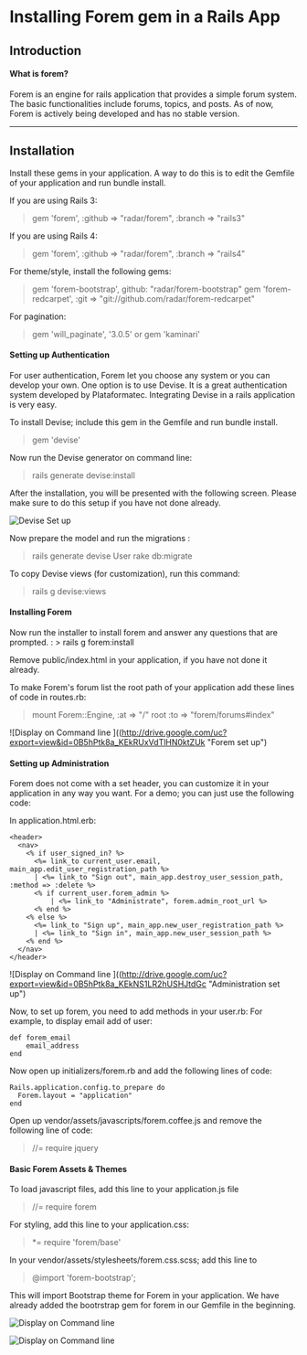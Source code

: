 


<b>Installing Forem gem in a Rails App</b>
=============================

<b>Introduction</b>
--------------------

<h4>What is forem?</h4>
Forem is an engine for rails application that provides a simple forum system. The basic functionalities include forums, topics, and posts. As of now, Forem is actively being developed and has no stable version. 

----------

Installation
-------------

Install these gems in your application. A way to do this is to edit the Gemfile of your application and run bundle install. 

If you are using Rails 3:
>  gem 'forem', :github => "radar/forem", :branch => "rails3"

If you are using Rails 4:
> gem 'forem', :github => "radar/forem", :branch => "rails4"

For theme/style, install the following gems:
>gem 'forem-bootstrap', github: "radar/forem-bootstrap"
>gem 'forem-redcarpet', :git => "git://github.com/radar/forem-redcarpet"

For pagination:
>gem 'will_paginate', '3.0.5'
>or
>gem 'kaminari'

<h4><strong>Setting up Authentication</strong></h4>
For user authentication, Forem let you choose any system or you can develop your own. One option is to use Devise. It is a great authentication system developed by Plataformatec. Integrating Devise in a rails application is very easy. 

To install Devise; include this gem in the Gemfile and run bundle install. 
>gem 'devise'

Now run the Devise generator on command line:
>rails generate devise:install

After the installation, you will be presented with the following screen. Please make sure to do this setup if you have not done already.

![Devise Set up ](http://drive.google.com/uc?export=view&id=0B5hPtk8a_KEkOFlIRFhSc281eDg)

Now prepare the model and run the migrations :
> rails generate devise User
> rake db:migrate

To copy Devise views (for customization), run this command:
> rails g devise:views

<h4><strong>Installing Forem</strong></h4>
Now run the installer to install forem and answer any questions that are prompted. :
> rails g forem:install

Remove public/index.html in your application, if you have not done it already.

To make Forem's forum list the root path of your application add these lines of code in routes.rb:

> mount Forem::Engine, :at => "/"
> root :to => "forem/forums#index"


![Display on Command line ]((http://drive.google.com/uc?export=view&id=0B5hPtk8a_KEkRUxVdTlHN0ktZUk "Forem set up")
 
<h4><strong>Setting up Administration</strong></h4>

Forem does not come with a set header, you can customize it in your application in any way you want. For a demo; you can just use the following code:

In application.html.erb:


```
<header>
  <nav>
    <% if user_signed_in? %>
      <%= link_to current_user.email, main_app.edit_user_registration_path %>
      | <%= link_to "Sign out", main_app.destroy_user_session_path, :method => :delete %>
      <% if current_user.forem_admin %>
          | <%= link_to "Administrate", forem.admin_root_url %>
      <% end %>
    <% else %>
      <%= link_to "Sign up", main_app.new_user_registration_path %>
      | <%= link_to "Sign in", main_app.new_user_session_path %>
    <% end %>
  </nav>
</header>
``` 

![Display on Command line ]((http://drive.google.com/uc?export=view&id=0B5hPtk8a_KEkNS1LR2hUSHJtdGc "Administration set up")

Now, to set up forem, you need to add methods in your user.rb:
For example, to display email add of user: 
```
def forem_email
    email_address
end
```


Now open up initializers/forem.rb and add the following lines of code:

```
Rails.application.config.to_prepare do
  Forem.layout = "application"
end
```
  
Open up vendor/assets/javascripts/forem.coffee.js and remove the following line of code:
> //= require jquery

<h4><strong>Basic Forem Assets & Themes </strong></h4>

To load javascript files, add this line to your application.js file 

> //= require forem


For styling, add this line to your application.css:

>  *= require 'forem/base'

In your vendor/assets/stylesheets/forem.css.scss; add this line to 

>@import 'forem-bootstrap';

This will import Bootstrap theme for Forem in your application. We have already added the bootrstrap gem for forem in our Gemfile in the beginning. 

![Display on Command line ](http://drive.google.com/uc?export=view&id=0B5hPtk8a_KEkdDRlbzFZUkR2UDg "Main Screen")


![Display on Command line ](http://drive.google.com/uc?export=view&id=0B5hPtk8a_KEkUW1vd01rd3VKNzg "New Forum")



